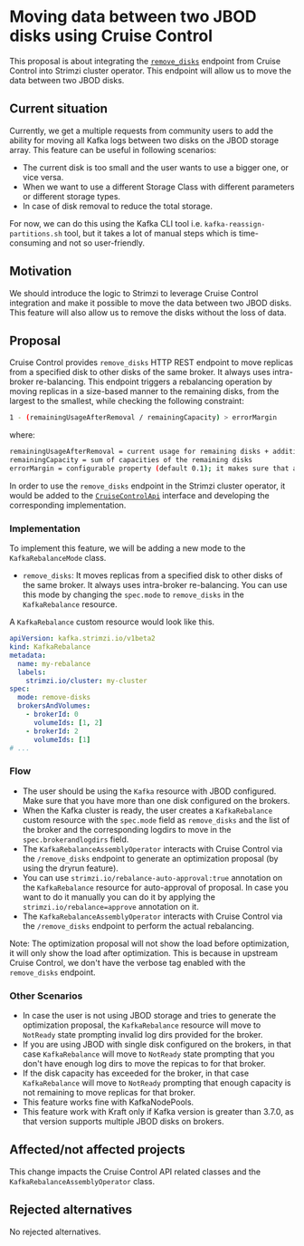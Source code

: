 # Moving data between two JBOD disks using Cruise Control

This proposal is about integrating the [`remove_disks`](https://github.com/linkedin/cruise-control/blob/main/cruise-control/src/main/resources/yaml/endpoints/removeDisks.yaml) endpoint from Cruise Control into Strimzi cluster operator. 
This endpoint will allow us to move the data between two JBOD disks. 

## Current situation

Currently, we get a multiple requests from community users to add the ability for moving all Kafka logs between two disks on the JBOD storage array. This feature can be useful in following scenarios:
- The current disk is too small and the user wants to use a bigger one, or vice versa.
- When we want to use a different Storage Class with different parameters or different storage types.
- In case of disk removal to reduce the total storage.

For now, we can do this using the Kafka CLI tool i.e. `kafka-reassign-partitions.sh` tool, but it takes a lot of manual steps which is time-consuming and not so user-friendly.

## Motivation

We should introduce the logic to Strimzi to leverage Cruise Control integration and make it possible to move the data between two JBOD disks.
This feature will also allow us to remove the disks without the loss of data.

## Proposal

Cruise Control provides `remove_disks` HTTP REST endpoint to move replicas from a specified disk to other disks of the same broker. It always uses intra-broker re-balancing.
This endpoint triggers a rebalancing operation by moving replicas in a size-based manner to the remaining disks, from the largest to the smallest, while checking the following constraint:
```sh
1 - (remainingUsageAfterRemoval / remainingCapacity) > errorMargin
```
where:
```sh
remainingUsageAfterRemoval = current usage for remaining disks + additional usage from removed disks
remainingCapacity = sum of capacities of the remaining disks
errorMargin = configurable property (default 0.1); it makes sure that a disk percentage is always free when moving replicas
```

In order to use the `remove_disks` endpoint in the Strimzi cluster operator, it would be added to the [`CruiseControlApi`](https://github.com/strimzi/strimzi-kafka-operator/blob/main/cluster-operator/src/main/java/io/strimzi/operator/cluster/operator/resource/cruisecontrol/CruiseControlApi.java) interface and developing the corresponding implementation.

### Implementation

To implement this feature, we will be adding a new mode to the `KafkaRebalanceMode` class.
* `remove_disks`: It moves replicas from a specified disk to other disks of the same broker. It always uses intra-broker re-balancing.
You can use this mode by changing the `spec.mode` to `remove_disks` in the `KafkaRebalance` resource.

A `KafkaRebalance` custom resource would look like this.

```yaml
apiVersion: kafka.strimzi.io/v1beta2
kind: KafkaRebalance
metadata:
  name: my-rebalance
  labels:
    strimzi.io/cluster: my-cluster
spec:
  mode: remove-disks
  brokersAndVolumes:
    - brokerId: 0
      volumeIds: [1, 2]
    - brokerId: 2
      volumeIds: [1]
# ...
```

### Flow

- The user should be using the `Kafka` resource with JBOD configured. Make sure that you have more than one disk configured on the brokers.
- When the Kafka cluster is ready, the user creates a `KafkaRebalance` custom resource with the `spec.mode` field as `remove_disks` and the list of the broker and the corresponding logdirs to move in the `spec.brokerandlogdirs` field.
- The `KafkaRebalanceAssemblyOperator` interacts with Cruise Control via the `/remove_disks` endpoint to generate an optimization proposal (by using the dryrun feature).
- You can use `strimzi.io/rebalance-auto-approval:true` annotation on the `KafkaRebalance` resource for auto-approval of proposal. In case you want to do it manually you can do it by applying the `strimzi.io/rebalance=approve` annotation on it.
- The `KafkaRebalanceAssemblyOperator` interacts with Cruise Control via the `/remove_disks` endpoint to perform the actual rebalancing.

Note: The optimization proposal will not show the load before optimization, it will only show the load after optimization. This is because in upstream Cruise Control, we don't have the verbose tag enabled  with the `remove_disks` endpoint.

### Other Scenarios

- In case the user is not using JBOD storage and tries to generate the optimization proposal, the `KafkaRebalance` resource will move to `NotReady` state prompting invalid log dirs provided for the broker.
- If you are using JBOD with single disk configured on the brokers, in that case `KafkaRebalance` will move to `NotReady` state prompting that you don't have enough log dirs to move the repicas to for that broker.
- If the disk capacity has exceeded for the broker, in that case `KafkaRebalance` will move to `NotReady` prompting that enough capacity is not remaining to move replicas for that broker.
- This feature works fine with KafkaNodePools. 
- This feature work with Kraft only if Kafka version is greater than 3.7.0, as that version supports multiple JBOD disks on brokers.

## Affected/not affected projects

This change impacts the Cruise Control API related classes and the `KafkaRebalanceAssemblyOperator` class.

## Rejected alternatives

No rejected alternatives.
